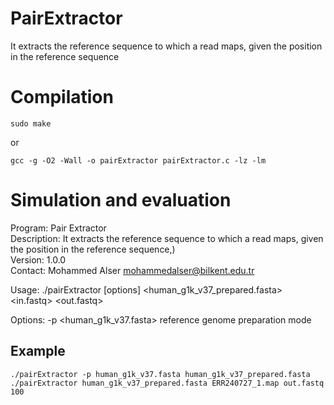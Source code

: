# PairExtractor
It extracts the reference sequence to which a read maps, given the position in the reference sequence

Compilation
===========
```
sudo make
```
or
```
gcc -g -O2 -Wall -o pairExtractor pairExtractor.c -lz -lm
```

Simulation and evaluation
===========
Program: Pair Extractor  
Description: It extracts the reference sequence to which a read maps, given the position in the reference sequence,)  
Version: 1.0.0  
Contact: Mohammed Alser <mohammedalser@bilkent.edu.tr>  

Usage: ./pairExtractor [options] <human_g1k_v37_prepared.fasta> <in.fastq> <out.fastq> <read length>  

Options: -p <human_g1k_v37.fasta>	reference genome preparation mode


Example
-------------------------
```
./pairExtractor -p human_g1k_v37.fasta human_g1k_v37_prepared.fasta
./pairExtractor human_g1k_v37_prepared.fasta ERR240727_1.map out.fastq 100  
```
